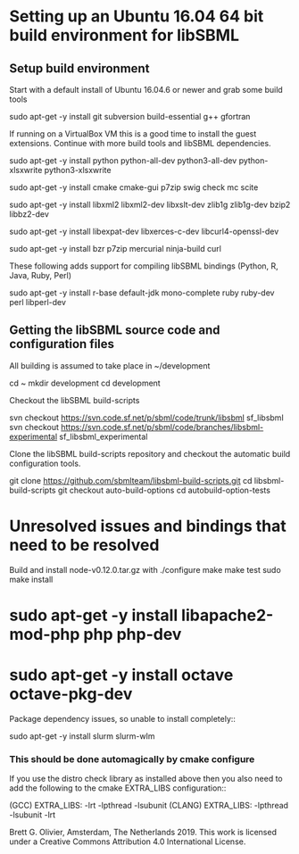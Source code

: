 # Setting up an Ubuntu 16.04 64 bit build environment for libSBML

## Setup build environment

Start with a default install of Ubuntu 16.04.6 or newer and grab some build tools 

 sudo apt-get -y install git subversion build-essential g++ gfortran
 
If running on a VirtualBox VM this is a good time to install the guest extensions.
Continue with more build tools and libSBML dependencies.
 
 sudo apt-get -y install python python-all-dev python3-all-dev python-xlsxwrite python3-xlsxwrite
 
 sudo apt-get -y install cmake cmake-gui p7zip swig check mc scite
 
 sudo apt-get -y install libxml2 libxml2-dev libxslt-dev zlib1g zlib1g-dev bzip2 libbz2-dev
 
 sudo apt-get -y install libexpat-dev libxerces-c-dev libcurl4-openssl-dev
 
 sudo apt-get -y install bzr p7zip mercurial ninja-build curl
 
These following adds support for compiling libSBML bindings (Python, R, Java, Ruby, Perl)
 
 sudo apt-get -y install r-base default-jdk mono-complete ruby ruby-dev perl libperl-dev 
 
## Getting the libSBML source code and configuration files

All building is assumed to take place in ~/development

 cd ~
 mkdir development
 cd development

Checkout the libSBML build-scripts

 svn checkout https://svn.code.sf.net/p/sbml/code/trunk/libsbml sf_libsbml
 svn checkout https://svn.code.sf.net/p/sbml/code/branches/libsbml-experimental sf_libsbml_experimental
 
Clone the libSBML build-scripts repository and checkout the automatic build configuration tools.

 git clone https://github.com/sbmlteam/libsbml-build-scripts.git
 cd libsbml-build-scripts
 git checkout auto-build-options
 cd autobuild-option-tests


# Unresolved issues and bindings that need to be resolved

Build and install node-v0.12.0.tar.gz with
 ./configure
 make
 make test
 sudo make install
  
# sudo apt-get -y install libapache2-mod-php php php-dev
# sudo apt-get -y install octave octave-pkg-dev


Package dependency issues, so unable to install completely::

 sudo apt-get -y install slurm slurm-wlm

### This should be done automagically by cmake configure

If you use the distro check library as installed above then you also need to add the
following to the cmake EXTRA_LIBS configuration::

(GCC)   EXTRA_LIBS: -lrt -lpthread -lsubunit
(CLANG) EXTRA_LIBS: -lpthread -lsubunit -lrt 

Brett G. Olivier, Amsterdam, The Netherlands 2019. This work is licensed under a Creative Commons Attribution 4.0 International License.
